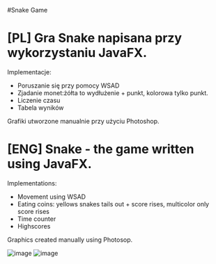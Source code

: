 #Snake Game
# [PL] Gra Snake napisana przy wykorzystaniu JavaFX.
Implementacje:
- Poruszanie się przy pomocy WSAD
- Zjadanie monet:żółta to wydłużenie + punkt, kolorowa tylko punkt.
- Liczenie czasu
- Tabela wyników

Grafiki utworzone manualnie przy użyciu Photoshop.



# [ENG] Snake - the game written using JavaFX.
Implementations:
- Movement using WSAD
- Eating coins: yellows snakes tails out + score rises, multicolor only score rises 
- Time counter
- Highscores

Graphics created manually using Photosop.

![image](https://user-images.githubusercontent.com/103941193/163823473-e9a6bc9e-4186-46bb-97bd-f0ff62da337f.png)
![image](https://user-images.githubusercontent.com/103941193/163823446-750c0edc-8b40-4ae7-b91f-a9db12e00340.png)
